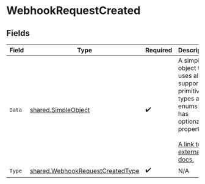 # WebhookRequestCreated


## Fields

| Field                                                                                                                                                          | Type                                                                                                                                                           | Required                                                                                                                                                       | Description                                                                                                                                                    |
| -------------------------------------------------------------------------------------------------------------------------------------------------------------- | -------------------------------------------------------------------------------------------------------------------------------------------------------------- | -------------------------------------------------------------------------------------------------------------------------------------------------------------- | -------------------------------------------------------------------------------------------------------------------------------------------------------------- |
| `Data`                                                                                                                                                         | [shared.SimpleObject](../../../pkg/models/shared/simpleobject.md)                                                                                              | :heavy_check_mark:                                                                                                                                             | A simple object that uses all our supported primitive types and enums and has optional properties.<br/><br/>[A link to the external docs.](https://speakeasy.com/docs) |
| `Type`                                                                                                                                                         | [shared.WebhookRequestCreatedType](../../../pkg/models/shared/webhookrequestcreatedtype.md)                                                                    | :heavy_check_mark:                                                                                                                                             | N/A                                                                                                                                                            |